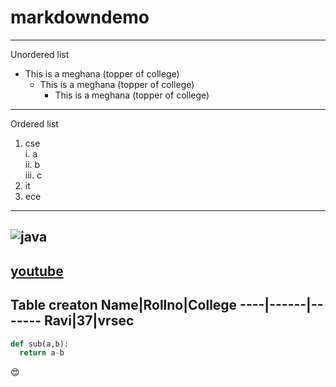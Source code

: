 # markdowndemo

---------------------------------------------
Unordered list
- This is a meghana (topper of college)
  - This is a meghana (topper of college)
    - This is a meghana (topper of college)
---------------------------------------------
Ordered list
1. cse    
  i. a  
  ii. b  
  iii. c  
2. it
3. ece
---------------------------------------------
![java](https://www.juvo.be/sites/default/files/blog/java_0.jpg)
---------------------------------------------
[youtube](https://www.youtube.com/)
---------------------------------------------
Table creaton
Name|Rollno|College
----|------|-------
Ravi|37|vrsec
---------------------------------------------
```python
def sub(a,b):
  return a-b
```
:heart_eyes:
